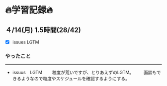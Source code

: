 # 🔥学習記録🔥
## ４/14(月) 1.5時間(28/42)
- [x] issues LGTM

### やったこと
***
- issuus　LGTM
　　粒度が荒いですが、とりあえずのLGTM。
　　面談もできるようなので粒度やスケジュールを確認するようにする。




